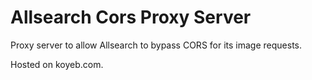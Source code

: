 # Allsearch Cors Proxy Server
Proxy server to allow Allsearch to bypass CORS for its image requests.

Hosted on koyeb.com.